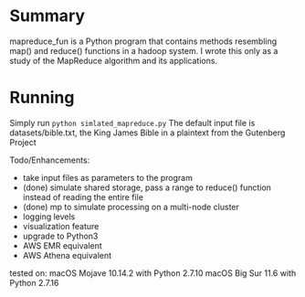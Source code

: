# Summary
mapreduce_fun is a Python program that contains methods 
resembling map() and reduce() functions in a hadoop system. I
wrote this only as a study of the MapReduce algorithm and its
applications.

# Running
Simply run ```python simlated_mapreduce.py``` 
The default input file is datasets/bible.txt, the King James Bible in a plaintext from the Gutenberg Project 


Todo/Enhancements:
- take input files as parameters to the program
- (done) simulate shared storage, pass a range to reduce() function instead of reading the entire file  
- (done) mp to simulate processing on a multi-node cluster
- logging levels
- visualization feature
- upgrade to Python3
- AWS EMR equivalent
- AWS Athena equivalent

tested on:
macOS Mojave 10.14.2 with Python 2.7.10
macOS Big Sur 11.6 with Python 2.7.16
